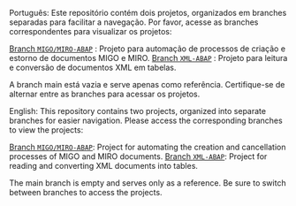 Português:
Este repositório contém dois projetos, organizados em branches separadas para facilitar a navegação. Por favor, acesse as branches correspondentes para visualizar os projetos:

[Branch `MIGO/MIRO-ABAP`](https://github.com/cutgdtuyytududtif6y79/Meus-codigos-ABAP/tree/MIGO/MIRO-ABAP) : Projeto para automação de processos de criação e estorno de documentos MIGO e MIRO.
[Branch `XML-ABAP`](https://github.com/cutgdtuyytududtif6y79/Meus-codigos-ABAP/tree/XML-ABAP) : Projeto para leitura e conversão de documentos XML em tabelas.

A branch main está vazia e serve apenas como referência. Certifique-se de alternar entre as branches para acessar os projetos.

English:
This repository contains two projects, organized into separate branches for easier navigation. Please access the corresponding branches to view the projects:

[Branch `MIGO/MIRO-ABAP`](https://github.com/cutgdtuyytududtif6y79/Meus-codigos-ABAP/tree/MIGO/MIRO-ABAP): Project for automating the creation and cancellation processes of MIGO and MIRO documents.
[Branch `XML-ABAP`](https://github.com/cutgdtuyytududtif6y79/Meus-codigos-ABAP/tree/XML-ABAP): Project for reading and converting XML documents into tables.

The main branch is empty and serves only as a reference. Be sure to switch between branches to access the projects.
